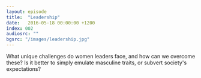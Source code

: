 ```yaml
---
layout: episode
title:  "Leadership"
date:   2016-05-18 00:00:00 +1200
index: 002
audiosrc: ""
bgsrc: "/images/leadership.jpg"
---
```


What unique challenges do women leaders face, and how can we overcome these? Is it better to simply emulate masculine traits, or subvert society's expectations?
